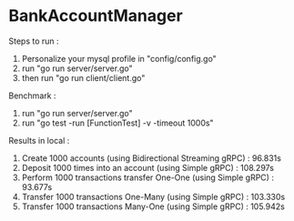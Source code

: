 # BankAccountManager

Steps to run :
1.  Personalize your mysql profile in "config/config.go"
2.  run "go run server/server.go"
3.  then run "go run client/client.go"


Benchmark :
1.  run "go run server/server.go"
2.  run "go test -run [FunctionTest] -v -timeout 1000s"

Results in local :
1.  Create 1000 accounts (using Bidirectional Streaming gRPC) : 96.831s
2.  Deposit 1000 times into an account (using Simple gRPC)  : 108.297s
3.  Perform 1000 transactions transfer One-One (using Simple gRPC) :  93.677s
4.  Transfer 1000 transactions One-Many (using Simple gRPC) : 103.330s
5.  Transfer 1000 transactions Many-One (using Simple gRPC) : 105.942s

